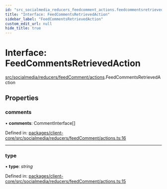 ```yaml
---
id: "src_socialmedia_reducers_feedcomment_actions.feedcommentsretrievedaction"
title: "Interface: FeedCommentsRetrievedAction"
sidebar_label: "FeedCommentsRetrievedAction"
custom_edit_url: null
hide_title: true
---
```


# Interface: FeedCommentsRetrievedAction

[src/socialmedia/reducers/feedComment/actions](../modules/src_socialmedia_reducers_feedcomment_actions.md).FeedCommentsRetrievedAction

## Properties

### comments

• **comments**: CommentInterface[]

Defined in: [packages/client-core/src/socialmedia/reducers/feedComment/actions.ts:16](https://github.com/xr3ngine/xr3ngine/blob/2d83606b6/packages/client-core/src/socialmedia/reducers/feedComment/actions.ts#L16)

___

### type

• **type**: *string*

Defined in: [packages/client-core/src/socialmedia/reducers/feedComment/actions.ts:15](https://github.com/xr3ngine/xr3ngine/blob/2d83606b6/packages/client-core/src/socialmedia/reducers/feedComment/actions.ts#L15)
